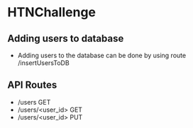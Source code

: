 # HTNChallenge
## Adding users to database
* Adding users to the database can be done by using route /insertUsersToDB
## API Routes
* /users GET
* /users/<user_id> GET
* /users/<user_id> PUT
